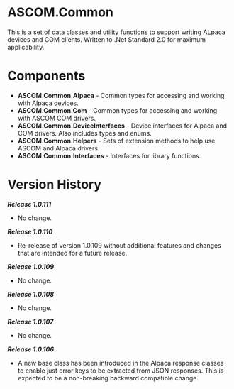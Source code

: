 # ASCOM.Common
This is a set of data classes and utility functions to support writing ALpaca devices and COM clients. Written to .Net Standard 2.0 for maximum applicability.

# Components
* **ASCOM.Common.Alpaca** - Common types for accessing and working with Alpaca devices.
* **ASCOM.Common.Com** - Common types for accessing and working with ASCOM COM drivers.
* **ASCOM.Common.DeviceInterfaces** - Device interfaces for Alpaca and COM drivers. Also includes types and enums.
* **ASCOM.Common.Helpers** - Sets of extension methods to help use ASCOM and Alpaca drivers.
* **ASCOM.Common.Interfaces** - Interfaces for library functions.

# Version History

***Release 1.0.111***
* No change.

***Release 1.0.110***
* Re-release of version 1.0.109 without additional features and changes that are intended for a future release.

***Release 1.0.109***
* No change.

***Release 1.0.108***
* No change.

***Release 1.0.107***
* No change.

***Release 1.0.106***
* A new base class has been introduced in the Alpaca response classes to enable just error keys to be extracted
from JSON responses. This is expected to be a non-breaking backward compatible change.
